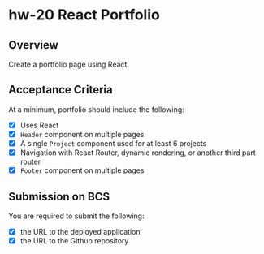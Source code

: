 # hw-20 React Portfolio

## Overview

Create a portfolio page using React.

## Acceptance Criteria

At a minimum, portfolio should include the following:

* [x] Uses React
* [x] `Header` component on multiple pages
* [x] A single `Project` component used for at least 6 projects
* [x] Navigation with React Router, dynamic rendering, or another third part router
* [x] `Footer` component on multiple pages

## Submission on BCS

You are required to submit the following:
* [x] the URL to the deployed application
* [x] the URL to the Github repository

<!-- ref: /IN_CLASS_WORK/20200213/my-react-app -->